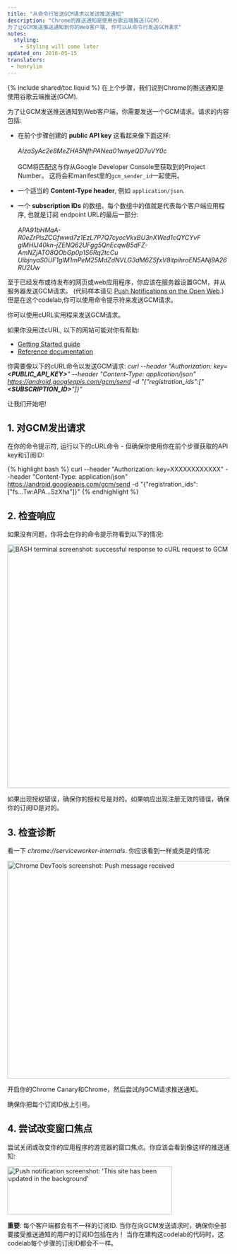 ```yaml
---
title: "从命令行发送GCM请求以发送推送通知"
description: "Chrome的推送通知是使用谷歌云端推送(GCM).
为了让GCM发送推送通知到你的Web客户端, 你可以从命令行发送GCM请求"
notes:
  styling:
    - Styling will come later
updated_on: 2016-05-15
translators:
 - henrylim
---
```


{% include shared/toc.liquid %}
在上个步骤，我们说到Chrome的推送通知是使用谷歌云端推送(GCM).

为了让GCM发送推送通知到Web客户端，你需要发送一个GCM请求。请求的内容包括:

* 在前个步骤创建的 **public API key** 这看起来像下面这样:<br>
  <br>
  _AIzaSyAc2e8MeZHA5NfhPANea01wnyeQD7uVY0c_<br>
  <br>
  GCM将匹配这与你从Google Developer Console里获取到的Project Number。
  这将会和manifest里的`gcm_sender_id`一起使用。

* 一个适当的 **Content-Type header**, 例如 `application/json`.

* 一个 **subscription IDs** 的数组。每个数组中的值就是代表每个客户端应用程序,
  也就是订阅 endpoint URL的最后一部分:<br>
  <br>
  _APA91bHMaA-R0eZrPisZCGfwwd7z1EzL7P7Q7cyocVkxBU3nXWed1cQYCYvF
  glMHIJ40kn-jZENQ62UFgg5QnEcqwB5dFZ-AmNZjATO8QObGp0p1S6Rq2tcCu
  UibjnyaS0UF1gIM1mPeM25MdZdNVLG3dM6ZSfxV8itpihroEN5ANj9A26RU2Uw_

至于已经发布或待发布的网页或web应用程序，你应该在服务器设置GCM，并从服务器发送GCM请求。
(代码样本请见 [Push Notifications on the Open Web](/web/updates/2015/03/push-notifications-on-the-open-web).) 但是在这个codelab,你可以使用命令提示符来发送GCM请求。

你可以使用cURL实用程来发送GCM请求。

如果你没用过cURL, 以下的网站可能对你有帮助:

* [Getting Started guide](http://ethanmick.com/getting-started-with-curl)
* [Reference documentation](http://curl.haxx.se/docs/manpage.html)

你需要像以下的cURL命令以发送GCM请求:
_curl --header "Authorization: key=**&lt;PUBLIC\_API\_KEY&gt;**" --header "Content-Type: application/json" https://android.googleapis.com/gcm/send -d "{\"registration\_ids\":[\"**&lt;SUBSCRIPTION\_ID&gt;**\"]}"_

 让我们开始吧!

## 1. 对GCM发出请求

在你的命令提示符, 运行以下的cURL命令 - 但确保你使用你在前个步骤获取的API key和订阅ID:

{% highlight bash %}
curl --header "Authorization: key=XXXXXXXXXXXX" --header "Content-Type: application/json" https://android.googleapis.com/gcm/send -d "{\"registration_ids\":[\"fs...Tw:APA...SzXha\"]}"
{% endhighlight %}

## 2. 检查响应

如果没有问题，你将会在你的命令提示符看到以下的情况:

<img src="images/image16.png" width="890" height="551" alt="BASH terminal screenshot: successful response to cURL request to GCM to send a push message" />

如果出现授权错误，确保你的授权号是对的。如果响应出现注册无效的错误，确保你的订阅ID是对的。

## 3. 检查诊断

看一下 _chrome://serviceworker-internals_. 你应该看到一样或类是的情况:

<img src="images/image17.png" width="1547" height="492" alt="Chrome DevTools screenshot:  Push message received" />

开启你的Chrome Canary和Chrome，然后尝试向GCM请求推送通知。

确保你把每个订阅ID放上引号。

## 4. 尝试改变窗口焦点

尝试关闭或改变你的应用程序的游览器的窗口焦点。你应该会看到像这样的推送通知:

<img src="images/image18.png" width="373" height="109" alt="Push notification screenshot: 'This site has been updated in the background'" />

**重要**: 每个客户端都会有不一样的订阅ID. 当你在向GCM发送请求时，确保你全部要接受推送通知的用户的订阅ID包括在内！
 当你在建构这codelab的代码时，这codelab每个步骤的订阅ID都会不一样。

